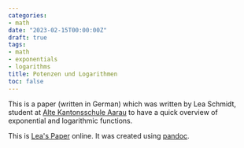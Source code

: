 ```yaml
---
categories:
- math
date: "2023-02-15T00:00:00Z"
draft: true
tags:
- math
- exponentials
- logarithms
title: Potenzen und Logarithmen
toc: false
---
```


This is a paper (written in German) which was written by Lea Schmidt, student at [Alte Kantonsschule Aarau](https://altekanti.ch) to have a quick overview of exponential and logarithmic functions. 

This is [Lea's Paper](/assets/PotenzenLogarithmen.html) online. It was created using [pandoc](https://pandoc.org).

